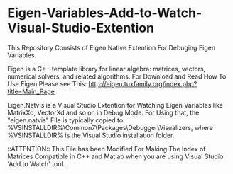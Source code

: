 # Eigen-Variables-Add-to-Watch-Visual-Studio-Extention
This Repository Consists of Eigen.Native Extention For Debuging Eigen Variables.


Eigen is a C++ template library for linear algebra: matrices, vectors, numerical solvers, and related algorithms. For Download and Read How To Use Eigen Please see This: http://eigen.tuxfamily.org/index.php?title=Main_Page

Eigen.Natvis is a Visual Studio Extention for Watching Eigen Variables like MatrixXd, VectorXd and so on in Debug Mode.
For Using that, the "eigen.natvis" File is typically copied to %VSINSTALLDIR%\Common7\Packages\Debugger\Visualizers, where %VSINSTALLDIR% is the Visual Studio installation folder.

::ATTENTION::
This File has been Modified For Making The Index of Matrices Compatible in C++ and Matlab when you are using Visual Studio 'Add to Watch' tool.

